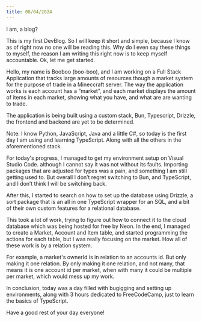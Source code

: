 ```yaml
---
title: 08/04/2024
---
```

I am, a blog?

This is my first DevBlog. So I will keep it short and simple, because I know as of right now no one will be reading this. Why do I even say these things to myself, the reason I am writing this right now is to keep myself accountable. Ok, let me get started.

Hello, my name is Booboo (boo-boo), and I am working on a Full Stack Application that tracks large amounts of resources though a market system for the purpose of trade in a Mineccraft server. The way the application works is each account has a “market”, and each market displays the amount of items in each market, showing what you have, and what are are wanting to trade.

The application is being built using a custom stack, Bun, Typescript, Drizzle, the frontend and backend are yet to be determined. 

Note: I know Python, JavaScript, Java and a little C#, so today is the first day I am using and learning TypeScript. Along with all the others in the aforementioned stack.

For today's progress, I managed to get my environment setup on Visual Studio Code. although I cannot say it was not without its faults. Importing packages that are adjusted for types was a pain, and something I am still getting used to. But overall I don’t regret switching to Bun, and TypeScript, and I don’t think I will be switching back.

After this, I started to search on how to set up the database using Drizzle, a sort package that is an all in one TypeScript wrapper for an SQL, and a bit of their own custom features for a relational database.

This took a lot of work, trying to figure out how to connect it to the cloud database which was being hosted for free by Neon.
In the end, I managed to create a Market, Account and Item table, and started programming the actions for each table, but I was really focusing on the market. How all of these work is by a relation system. 

For example, a market's ownerId is in relation to an accounts id. But only making it one relation. By only making it one relation, and not many, that means it is one account id per market, when with many it could be multiple per market, which would mess up my work.

In conclusion, today was a day filled with bugigging and setting up environments, along with 3 hours dedicated to FreeCodeCamp, just to learn the basics of TypeScript.

Have a good rest of your day everyone!
